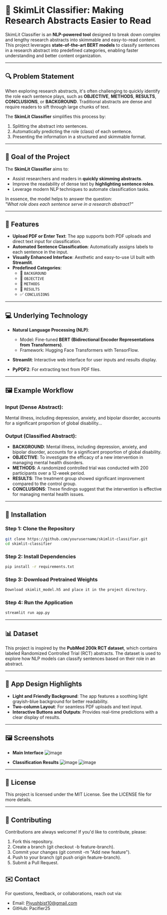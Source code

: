 # 📄 SkimLit Classifier: Making Research Abstracts Easier to Read

SkimLit Classifier is an **NLP-powered tool** designed to break down complex and lengthy research abstracts into skimmable and easy-to-read content. This project leverages **state-of-the-art BERT models** to classify sentences in a research abstract into predefined categories, enabling faster understanding and better content organization.

---

## 🔍 Problem Statement

When exploring research abstracts, it's often challenging to quickly identify the role each sentence plays, such as **OBJECTIVE**, **METHODS**, **RESULTS**, **CONCLUSIONS**, or **BACKGROUND**. Traditional abstracts are dense and require readers to sift through large chunks of text.

The **SkimLit Classifier** simplifies this process by:

1. Splitting the abstract into sentences.
2. Automatically predicting the role (class) of each sentence.
3. Presenting the information in a structured and skimmable format.

---

## 🚀 Goal of the Project

The **SkimLit Classifier** aims to:
- Assist researchers and readers in **quickly skimming abstracts**.
- Improve the readability of dense text by **highlighting sentence roles**.
- Leverage modern NLP techniques to automate classification tasks.

In essence, the model helps to answer the question:  
*"What role does each sentence serve in a research abstract?"*

---

## 🌟 Features

- **Upload PDF or Enter Text**: The app supports both PDF uploads and direct text input for classification.
- **Automated Sentence Classification**: Automatically assigns labels to each sentence in the input.
- **Visually Enhanced Interface**: Aesthetic and easy-to-use UI built with **Streamlit**.
- **Predefined Categories**:
  - 📘 `BACKGROUND`
  - 🎯 `OBJECTIVE`
  - 🧪 `METHODS`
  - 📝 `RESULTS`
  - ✅ `CONCLUSIONS`

---

## 💻 Underlying Technology

- **Natural Language Processing (NLP)**:
  - Model: Fine-tuned **BERT (Bidirectional Encoder Representations from Transformers)**.
  - Framework: Hugging Face Transformers with TensorFlow.

- **Streamlit**: Interactive web interface for user inputs and results display.

- **PyPDF2**: For extracting text from PDF files.

---

## 🖼 Example Workflow

### Input (Dense Abstract):
Mental illness, including depression, anxiety, and bipolar disorder, accounts for a significant proportion of global disability...


### Output (Classified Abstract):
- **BACKGROUND**: Mental illness, including depression, anxiety, and bipolar disorder, accounts for a significant proportion of global disability.
- **OBJECTIVE**: To investigate the efficacy of a new intervention in managing mental health disorders.
- **METHODS**: A randomized controlled trial was conducted with 200 participants over a 12-week period.
- **RESULTS**: The treatment group showed significant improvement compared to the control group.
- **CONCLUSIONS**: These findings suggest that the intervention is effective for managing mental health issues.

---

## 📂 Installation

### Step 1: Clone the Repository
```bash
git clone https://github.com/yourusername/skimlit-classifier.git
cd skimlit-classifier
```

### Step 2: Install Dependencies
```bash
pip install -r requirements.txt
```

### Step 3: Download Pretrained Weights
```bash
Download skimlit_model.h5 and place it in the project directory.
```

### Step 4: Run the Application
```bash
streamlit run app.py
```

---

## 📊 Dataset
This project is inspired by the **PubMed 200k RCT dataset**, which contains labeled Randomized Controlled Trial (RCT) abstracts.
The dataset is used to explore how NLP models can classify sentences based on their role in an abstract.


---

## 🎨 App Design Highlights
* **Light and Friendly Background**: The app features a soothing light grayish-blue background for better readability.
* **Two-column Layout**: For seamless PDF uploads and text input.
* **Interactive Buttons and Outputs**: Provides real-time predictions with a clear display of results.

---

## 🖼 Screenshots
* **Main Interface**
![image](https://github.com/user-attachments/assets/57664dcb-f659-4f51-a22c-1d933e36d15a)

* **Classification Results**
![image](https://github.com/user-attachments/assets/b6b0c3dc-c4a2-4a33-85fd-316ebe401f8f)
![image](https://github.com/user-attachments/assets/661c3387-7600-4fad-bb45-556651f3cf4b)


---

## 📜 License
This project is licensed under the MIT License. See the LICENSE file for more details.

---


## 🤝 Contributing
Contributions are always welcome! If you'd like to contribute, please:

1. Fork this repository.
2. Create a branch (git checkout -b feature-branch).
3. Commit your changes (git commit -m "Add new feature").
4. Push to your branch (git push origin feature-branch).
5. Submit a Pull Request.

## ✉️ Contact
For questions, feedback, or collaborations, reach out via:

* Email: Piyushbist10@gmail.com
* GitHub: Pacifier25
